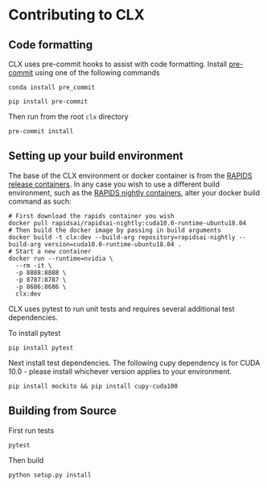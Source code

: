 # Contributing to CLX

## Code formatting

CLX uses pre-commit hooks to assist with code formatting. Install [pre-commit]() using one of the following commands

```
conda install pre_commit
```
```
pip install pre-commit
```

Then run from the root `clx` directory
```
pre-commit install
```

## Setting up your build environment

The base of the CLX environment or docker container is from the [RAPIDS release containers](https://hub.docker.com/r/rapidsai/rapidsai/).
In any case you wish to use a different build environment, such as the [RAPIDS nightly containers](https://hub.docker.com/r/rapidsai/rapidsai-nightly), alter your docker build command as such:

```
# First download the rapids container you wish
docker pull rapidsai/rapidsai-nightly:cuda10.0-runtime-ubuntu18.04
# Then build the docker image by passing in build arguments
docker build -t clx:dev --build-arg repository=rapidsai-nightly --build-arg version=cuda10.0-runtime-ubuntu18.04 .
# Start a new container
docker run --runtime=nvidia \
  --rm -it \
  -p 8888:8888 \
  -p 8787:8787 \
  -p 8686:8686 \
  clx:dev
```

CLX uses pytest to run unit tests and requires several additional test dependencies.

To install pytest
```
pip install pytest
```

Next install test dependencies. The following cupy dependency is for CUDA 10.0 - please install whichever version applies to your environment.
```
pip install mockito && pip install cupy-cuda100
```

## Building from Source

First run tests
```
pytest
```

Then build
```
python setup.py install
```


